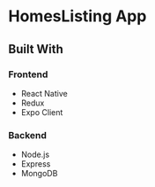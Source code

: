 # HomesListing App

## Built With

### Frontend
- React Native
- Redux
- Expo Client

### Backend
- Node.js
- Express
- MongoDB
